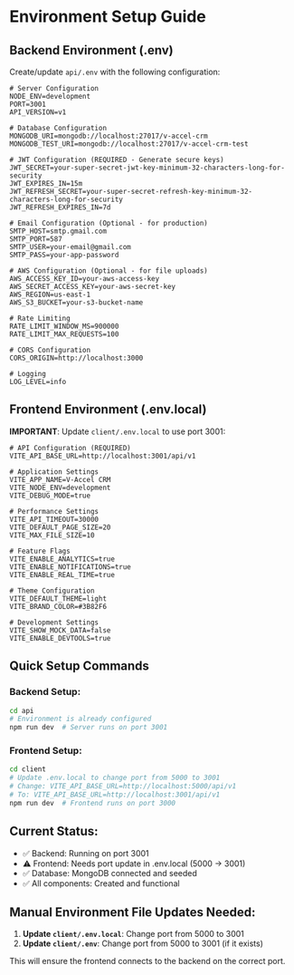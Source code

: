 # Environment Setup Guide

## Backend Environment (.env)

Create/update `api/.env` with the following configuration:

```env
# Server Configuration
NODE_ENV=development
PORT=3001
API_VERSION=v1

# Database Configuration
MONGODB_URI=mongodb://localhost:27017/v-accel-crm
MONGODB_TEST_URI=mongodb://localhost:27017/v-accel-crm-test

# JWT Configuration (REQUIRED - Generate secure keys)
JWT_SECRET=your-super-secret-jwt-key-minimum-32-characters-long-for-security
JWT_EXPIRES_IN=15m
JWT_REFRESH_SECRET=your-super-secret-refresh-key-minimum-32-characters-long-for-security
JWT_REFRESH_EXPIRES_IN=7d

# Email Configuration (Optional - for production)
SMTP_HOST=smtp.gmail.com
SMTP_PORT=587
SMTP_USER=your-email@gmail.com
SMTP_PASS=your-app-password

# AWS Configuration (Optional - for file uploads)
AWS_ACCESS_KEY_ID=your-aws-access-key
AWS_SECRET_ACCESS_KEY=your-aws-secret-key
AWS_REGION=us-east-1
AWS_S3_BUCKET=your-s3-bucket-name

# Rate Limiting
RATE_LIMIT_WINDOW_MS=900000
RATE_LIMIT_MAX_REQUESTS=100

# CORS Configuration
CORS_ORIGIN=http://localhost:3000

# Logging
LOG_LEVEL=info
```

## Frontend Environment (.env.local)

**IMPORTANT**: Update `client/.env.local` to use port 3001:

```env
# API Configuration (REQUIRED)
VITE_API_BASE_URL=http://localhost:3001/api/v1

# Application Settings
VITE_APP_NAME=V-Accel CRM
VITE_NODE_ENV=development
VITE_DEBUG_MODE=true

# Performance Settings
VITE_API_TIMEOUT=30000
VITE_DEFAULT_PAGE_SIZE=20
VITE_MAX_FILE_SIZE=10

# Feature Flags
VITE_ENABLE_ANALYTICS=true
VITE_ENABLE_NOTIFICATIONS=true
VITE_ENABLE_REAL_TIME=true

# Theme Configuration
VITE_DEFAULT_THEME=light
VITE_BRAND_COLOR=#3B82F6

# Development Settings
VITE_SHOW_MOCK_DATA=false
VITE_ENABLE_DEVTOOLS=true
```

## Quick Setup Commands

### Backend Setup:
```bash
cd api
# Environment is already configured
npm run dev  # Server runs on port 3001
```

### Frontend Setup:
```bash
cd client
# Update .env.local to change port from 5000 to 3001
# Change: VITE_API_BASE_URL=http://localhost:5000/api/v1
# To: VITE_API_BASE_URL=http://localhost:3001/api/v1
npm run dev  # Frontend runs on port 3000
```

## Current Status:
- ✅ Backend: Running on port 3001
- ⚠️ Frontend: Needs port update in .env.local (5000 → 3001)
- ✅ Database: MongoDB connected and seeded
- ✅ All components: Created and functional

## Manual Environment File Updates Needed:

1. **Update `client/.env.local`**: Change port from 5000 to 3001
2. **Update `client/.env`**: Change port from 5000 to 3001 (if it exists)

This will ensure the frontend connects to the backend on the correct port.